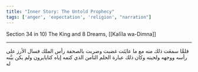 ```yaml
---
title: "Inner Story: The Untold Prophecy"
tags: ['anger', 'expectation', 'religion', "narration"]
---
```


 Section 34 in 10) The King and 8 Dreams, [[Kalīla wa-Dimna]]

---
فلمَّا سمعَت ذلك منه مع ما عايَنَت غضبت وضربت بالصحفة رأس الملك فسال الأرز على رأسه ووجهه ولحيته وكان ذلك عبارة الحلم الثامن الذي كتمه إياه كتايايرون ولم يكن بيَّنه له
